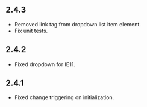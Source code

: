 ## 2.4.3

- Removed link tag from dropdown list item element.
- Fix unit tests.

## 2.4.2

- Fixed dropdown for IE11.

## 2.4.1

- Fixed change triggering on initialization.
